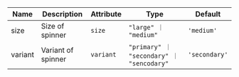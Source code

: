| Name       | Description                   | Attribute        | Type                                      | Default             |
|------------|-------------------------------|------------------|-------------------------------------------|---------------------|
|<div className="Api__Table"> <div>size</div> <div className="Api__Table Docs__Tags"></div></div>| Size of spinner | `size` | `"large" ｜ "medium"` | `'medium'` |
|<div className="Api__Table"> <div>variant</div> <div className="Api__Table Docs__Tags"></div></div>| Variant of spinner | `variant` | `"primary" ｜ "secondary" ｜ "sencodary"` | `'secondary'` |
